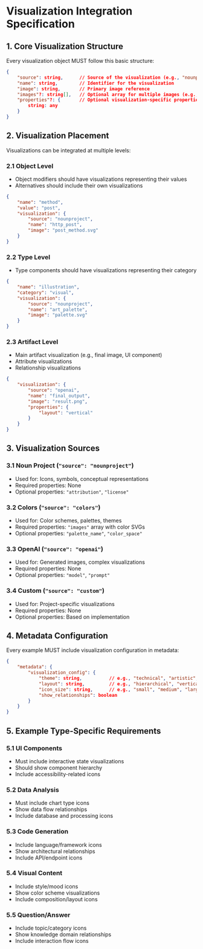 # Visualization Integration Specification

## 1. Core Visualization Structure

Every visualization object MUST follow this basic structure:
```json
{
    "source": string,      // Source of the visualization (e.g., "nounproject", "colors", "openai")
    "name": string,        // Identifier for the visualization
    "image": string,       // Primary image reference
    "images"?: string[],   // Optional array for multiple images (e.g., color schemes)
    "properties"?: {       // Optional visualization-specific properties
        string: any
    }
}
```

## 2. Visualization Placement

Visualizations can be integrated at multiple levels:

### 2.1 Object Level
- Object modifiers should have visualizations representing their values
- Alternatives should include their own visualizations
```json
{
    "name": "method",
    "value": "post",
    "visualization": {
        "source": "nounproject",
        "name": "http_post",
        "image": "post_method.svg"
    }
}
```

### 2.2 Type Level
- Type components should have visualizations representing their category
```json
{
    "name": "illustration",
    "category": "visual",
    "visualization": {
        "source": "nounproject",
        "name": "art_palette",
        "image": "palette.svg"
    }
}
```

### 2.3 Artifact Level
- Main artifact visualization (e.g., final image, UI component)
- Attribute visualizations
- Relationship visualizations
```json
{
    "visualization": {
        "source": "openai",
        "name": "final_output",
        "image": "result.png",
        "properties": {
            "layout": "vertical"
        }
    }
}
```

## 3. Visualization Sources

### 3.1 Noun Project (`"source": "nounproject"`)
- Used for: Icons, symbols, conceptual representations
- Required properties: None
- Optional properties: `"attribution"`, `"license"`

### 3.2 Colors (`"source": "colors"`)
- Used for: Color schemes, palettes, themes
- Required properties: `"images"` array with color SVGs
- Optional properties: `"palette_name"`, `"color_space"`

### 3.3 OpenAI (`"source": "openai"`)
- Used for: Generated images, complex visualizations
- Required properties: None
- Optional properties: `"model"`, `"prompt"`

### 3.4 Custom (`"source": "custom"`)
- Used for: Project-specific visualizations
- Required properties: None
- Optional properties: Based on implementation

## 4. Metadata Configuration

Every example MUST include visualization configuration in metadata:
```json
{
    "metadata": {
        "visualization_config": {
            "theme": string,          // e.g., "technical", "artistic", "data"
            "layout": string,         // e.g., "hierarchical", "vertical", "grid"
            "icon_size": string,      // e.g., "small", "medium", "large"
            "show_relationships": boolean
        }
    }
}
```

## 5. Example Type-Specific Requirements

### 5.1 UI Components
- Must include interactive state visualizations
- Should show component hierarchy
- Include accessibility-related icons

### 5.2 Data Analysis
- Must include chart type icons
- Show data flow relationships
- Include database and processing icons

### 5.3 Code Generation
- Include language/framework icons
- Show architectural relationships
- Include API/endpoint icons

### 5.4 Visual Content
- Include style/mood icons
- Show color scheme visualizations
- Include composition/layout icons

### 5.5 Question/Answer
- Include topic/category icons
- Show knowledge domain relationships
- Include interaction flow icons 